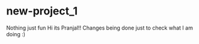 # new-project_1
Nothing just fun
Hi its Pranjal!!
Changes being done just to check what I am doing :)
